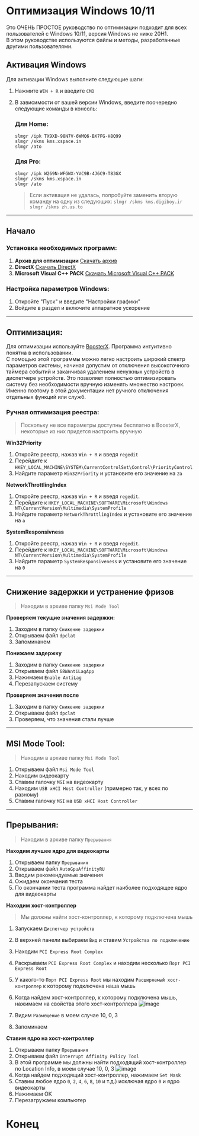 # Оптимизация Windows 10/11
Это ОЧЕНЬ ПРОСТОЕ руководство по оптимизации подходит для всех пользователей с Windows 10/11, версия Windows не ниже 20H1. <br>
В этом руководстве используются файлы и методы, разработанные другими пользователями.

## Активация Windows

Для активации Windows выполните следующие шаги:

1. Нажмите `WIN + R` и введите `CMD`
2. В зависимости от вашей версии Windows, введите поочередно следующие команды в консоль:

   ### Для Home:
   ```
   slmgr /ipk TX9XD-98N7V-6WMQ6-BX7FG-H8Q99
   slmgr /skms kms.xspace.in
   slmgr /ato
   ```
   ### Для Pro:
   ```
   slmgr /ipk W269N-WFGWX-YVC9B-4J6C9-T83GX
   slmgr /skms kms.xspace.in   
   slmgr /ato
   ```
     > Если активация не удалась, попробуйте заменить вторую команду на одну из следующих:
       ```slmgr /skms kms.digiboy.ir```
       ```slmgr /skms zh.us.to```

<hr>

## Начало
### Установка необходимых программ:
1. **Архив для оптимизации** [Скачать архив](https://drive.google.com/file/d/1IQX7x9KiDELF0Ze8mvYjV2JSp9eUBuro/view?usp=sharing)
2. **DirectX**
[Скачать DirectX](https://www.microsoft.com/ru-ru/download/details.aspx?id=35)
3. **Microsoft Visual C++ PACK**
[Скачать Microsoft Visual C++ PACK](https://github.com/abbodi1406/vcredist/releases/tag/v0.77.0)

### Настройка параметров Windows:

1. Откройте "Пуск" и введите "Настройки графики"
2. Войдите в раздел и включите аппаратное ускорение

<hr>

## Оптимизация:
Для оптимизации используйте [BoosterX](https://boosterx.org/ru/). Программа интуитивно понятна в использовании. <br>
С помощью этой программы можно легко настроить широкий спектр параметров системы, начиная допустим от отключения высокоточного таймера событий и заканчивая удалением ненужных устройств в диспетчере устройств. Это позволяет полностью оптимизировать систему без необходимости вручную изменять множество настроек. Именно поэтому в этой документации нет ручного отключения отдельных функций или служб.
### Ручная оптимизация реестра:
> Поскольку не все параметры доступны бесплатно в BoosterX, некоторые из них придется настроить вручную

**Win32Priority**
  1. Откройте реестр, нажав `Win + R` и введя `regedit`
  2. Перейдите к `HKEY_LOCAL_MACHINE\SYSTEM\CurrentControlSet\Control\PriorityControl`
  3. Найдите параметр `Win32Priority` и установите его значение на `2a`

**NetworkThrottlingIndex**
  1. Откройте реестр, нажав `Win + R` и введя `regedit`.
  2. Перейдите к `HKEY_LOCAL_MACHINE\SOFTWARE\Microsoft\Windows NT\CurrentVersion\Multimedia\SystemProfile`
  3. Найдите параметр `NetworkThrottlingIndex` и установите его значение на `a`
 
**SystemResponsivness**
  1. Откройте реестр, нажав `Win + R` и введя `regedit`.
  2. Перейдите к `HKEY_LOCAL_MACHINE\SOFTWARE\Microsoft\Windows NT\CurrentVersion\Multimedia\SystemProfile`
  3. Найдите параметр `SystemResponsiveness` и установите его значение на `0`

<hr>

## Снижение задержки и устранение фризов
> Находим в архиве папку `Msi Mode Tool`

**Проверяем текущие значения задержки:**
  1. Заходим в папку `Снижение задержки`
  2. Открываем файл `dpclat`
  3. Запоминанем
     
**Понижаем задержку**
  1. Заходим в папку `Снижение задержки`
  2. Открываем файл `68WAntiLagApp`
  3. Нажимаем `Enable AntiLag`
  4. Перезапускаем систему
     
**Проверяем значения после**
  1. Заходим в папку `Снижение задержки`
  2. Открываем файл `dpclat`
  3. Проверяем, что значения стали лучше

<hr>

## MSI Mode Tool:
> Находим в архиве папку `Msi Mode Tool`

1. Открываем файл `Msi Mode Tool`
2. Находим видеокарту
3. Ставим галочку `MSI` на видеокарту
4. Находим `USB xHCI Host Controller` (примерно так, у всех по разному)
5. Ставим галочку `MSI` на `USB xHCI Host Controller`

<hr>

## Прерывания:
> Находим в архиве папку `Прерывания`

**Находим лучшее ядро для видеокарты**
1. Открываем папку `Прерывания`
2. Открываем файл `AutoGpuAffinityRU`
3. Вводим рекомендуемые значения
4. Ожидаем окончания теста
5. По окончании теста программа найдет наиболее подходящее ядро для видеокарты

**Находим хост-контроллер**
> Мы должны найти хост-контроллер, к которому подключена мышь

1. Запускаем `Диспетчер устройств`
2. В верхней панели выбираем `Вид` и ставим `Устройства по подключению`
3. Находим `PCI Express Root Complex`
4. Раскрываем `PCI Express Root Complex` и находим несколько `Порт PCI Express Root`
5. У какого-то `Порт PCI Express Root` мы находим `Расширяемый хост-контроллер` к которому подключена наша мышь
6. Когда найдем хост-контроллер, к которому подключена мышь, нажимаем на свойства этого хост-контроллера
![image](https://github.com/uzyanbaev/minimum-latency-windows/assets/108973583/300e2342-030b-4322-b67c-9a07cf6e1067)

7. Видим `Размещение` в моем случае 10, 0, 3
8. Запоминаем

**Ставим ядро на хост-контроллер**
1. Открываем папку `Прерывания`
2. Открываем файл `Interrupt Affinity Policy Tool`
3. В этой программе мы должны найти подходящий хост-контроллер по Location Info, в моем случае 10, 0, 3
![image](https://github.com/uzyanbaev/minimum-latency-windows/assets/108973583/b53bd767-1dea-4294-8915-06f2ce4f59b4)
4. Когда найдем подходящий хост-контроллер, нажимаем `Set Mask`
5. Ставим любое ядро `0`, `2`, `4`, `6`, `8`, `10` и т.д.) исключая ядро `0` и ядро видеокарты
6. Нажимаем OK
7. Перезагружаем компьютер

# Конец
